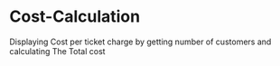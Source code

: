 # Cost-Calculation
Displaying Cost per ticket charge by getting number of customers and calculating The Total cost
